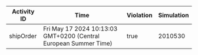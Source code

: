 | Activity ID | Time | Violation | Simulation |
| --- | --- | --- | --- |
| shipOrder | Fri May 17 2024 10:13:03 GMT+0200 (Central European Summer Time) | true | 2010530 |